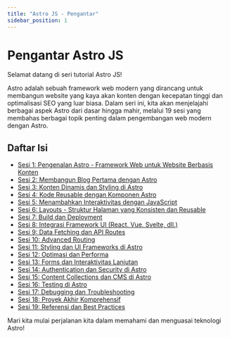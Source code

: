 ```yaml
---
title: "Astro JS - Pengantar"
sidebar_position: 1
---
```


# Pengantar Astro JS

Selamat datang di seri tutorial Astro JS! 

Astro adalah sebuah framework web modern yang dirancang untuk membangun website yang kaya akan konten dengan kecepatan tinggi dan optimalisasi SEO yang luar biasa. Dalam seri ini, kita akan menjelajahi berbagai aspek Astro dari dasar hingga mahir, melalui 19 sesi yang membahas berbagai topik penting dalam pengembangan web modern dengan Astro.

## Daftar Isi

- [Sesi 1: Pengenalan Astro - Framework Web untuk Website Berbasis Konten](./sesi-1-pengenalan-astro.md)
- [Sesi 2: Membangun Blog Pertama dengan Astro](./sesi-2-membangun-blog-pertama.md)
- [Sesi 3: Konten Dinamis dan Styling di Astro](./sesi-3-konten-dinamis-dan-styling.md)
- [Sesi 4: Kode Reusable dengan Komponen Astro](./sesi-4-reusable-code-dengan-komponen.md)
- [Sesi 5: Menambahkan Interaktivitas dengan JavaScript](./sesi-5-interaktivitas-dengan-javascript.md)
- [Sesi 6: Layouts - Struktur Halaman yang Konsisten dan Reusable](./sesi-6-reusable-page-layouts.md)
- [Sesi 7: Build dan Deployment](./sesi-7-build-dan-deployment.md)
- [Sesi 8: Integrasi Framework UI (React, Vue, Svelte, dll.)](./sesi-8-integrasi-framework-ui.md)
- [Sesi 9: Data Fetching dan API Routes](./sesi-9-data-fetching.md)
- [Sesi 10: Advanced Routing](./sesi-10-advanced-routing.md)
- [Sesi 11: Styling dan UI Frameworks di Astro](./sesi-11-styling-dan-ui-frameworks.md)
- [Sesi 12: Optimasi dan Performa](./sesi-12-optimasi-performa.md)
- [Sesi 13: Forms dan Interaktivitas Lanjutan](./sesi-13-forms-dan-interaktivitas-lanjutan.md)
- [Sesi 14: Authentication dan Security di Astro](./sesi-14-authentication-dan-security.md)
- [Sesi 15: Content Collections dan CMS di Astro](./sesi-15-content-collections-dan-cms.md)
- [Sesi 16: Testing di Astro](./sesi-16-testing.md)
- [Sesi 17: Debugging dan Troubleshooting](./sesi-17-debugging-dan-troubleshooting.md)
- [Sesi 18: Proyek Akhir Komprehensif](./sesi-18-proyek-akhir-komprehensif.md)
- [Sesi 19: Referensi dan Best Practices](./sesi-19-cheatsheet-referensi.md)

Mari kita mulai perjalanan kita dalam memahami dan menguasai teknologi Astro!